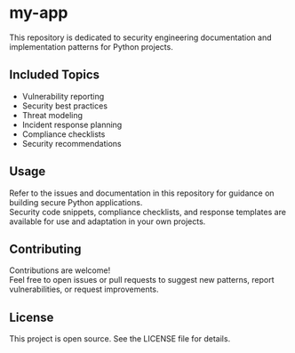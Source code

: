# my-app

This repository is dedicated to security engineering documentation and implementation patterns for Python projects.

## Included Topics

- Vulnerability reporting
- Security best practices
- Threat modeling
- Incident response planning
- Compliance checklists
- Security recommendations

## Usage

Refer to the issues and documentation in this repository for guidance on building secure Python applications.  
Security code snippets, compliance checklists, and response templates are available for use and adaptation in your own projects.

## Contributing

Contributions are welcome!  
Feel free to open issues or pull requests to suggest new patterns, report vulnerabilities, or request improvements.

## License

This project is open source. See the LICENSE file for details.

